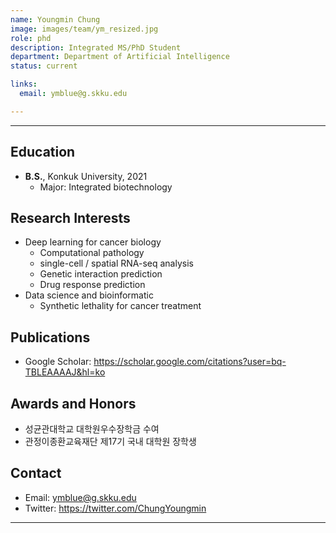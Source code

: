 ```yaml
---
name: Youngmin Chung
image: images/team/ym_resized.jpg
role: phd
description: Integrated MS/PhD Student
department: Department of Artificial Intelligence
status: current

links:
  email: ymblue@g.skku.edu

---
```


---

## Education

* **B.S.**, Konkuk University, 2021
    * Major: Integrated biotechnology

## Research Interests

* Deep learning for cancer biology
    * Computational pathology
    * single-cell / spatial RNA-seq analysis
    * Genetic interaction prediction
    * Drug response prediction
* Data science and bioinformatic
    * Synthetic lethality for cancer treatment

## Publications

* Google Scholar: https://scholar.google.com/citations?user=bq-TBLEAAAAJ&hl=ko

## Awards and Honors

* 성균관대학교 대학원우수장학금 수여
* 관정이종환교육재단 제17기 국내 대학원 장학생

## Contact

* Email: ymblue@g.skku.edu
* Twitter: https://twitter.com/ChungYoungmin

---


